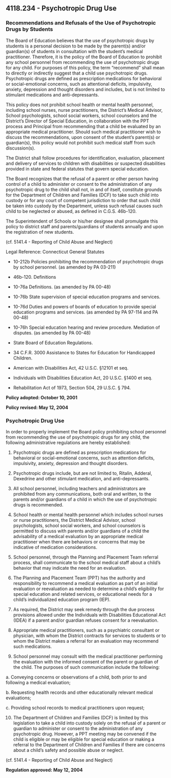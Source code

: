 ## 4118.234 - Psychotropic Drug Use

### Recommendations and Refusals of the Use of Psychotropic Drugs by Students

The Board of Education believes that the use of psychotropic drugs by students is a personal decision to be made by the parent(s) and/or guardian(s) of students in consultation with the student’s medical practitioner.  Therefore, it is the policy of the Board of Education to prohibit any school personnel from recommending the use of psychotropic drugs for any child. For purposes of this policy, the term “recommend” shall mean to directly or indirectly suggest that a child use psychotropic drugs. Psychotropic drugs are defined as prescription medications for behavioral or social-emotional concerns, such as attentional deficits, impulsivity, anxiety, depression and thought disorders and includes, but is not limited to stimulant medications and anti-depressants.

This policy does not prohibit school health or mental health personnel, including school nurses, nurse practitioners, the District’s Medical Advisor, School psychologists, school social workers, school counselors and the District’s Director of Special Education, in collaboration with the PPT process and Principal from recommending that a child be evaluated by an appropriate medical practitioner.  Should such medical practitioner wish to discuss the recommendations, upon consent of the student’s parent(s) or guardian(s), this policy would not prohibit such medical staff from such discussion(s).

The District shall follow procedures for identification, evaluation, placement and delivery of services to children with disabilities or suspected disabilities provided in state and federal statutes that govern special education.

The Board recognizes that the refusal of a parent or other person having control of a child to administer or consent to the administration of any psychotropic drug to the child shall not, in and of itself, constitute grounds for the Department of Children and Families (DCF) to take such child into custody or for any court of competent jurisdiction to order that such child be taken into custody by the Department, unless such refusal causes such child to be neglected or abused, as defined in C.G.S. 46b-120.

The Superintendent of Schools or his/her designee shall promulgate this policy to district staff and parents/guardians of students annually and upon the registration of new students.

(cf. 5141.4 - Reporting of Child Abuse and Neglect)

Legal Reference:  Connecticut General Statutes

* 10-212b  Policies prohibiting the recommendation of psychotropic drugs by school personnel. (as amended by PA 03-211)

* 46b-120. Definitions

* 10-76a Definitions.  (as amended by PA 00-48)

* 10-76b State supervision of special education programs and services.

* 10-76d Duties and powers of boards of education to provide special education programs and services. (as amended by PA 97-114 and PA 00-48)

* 10-76h Special education hearing and review procedure. Mediation of disputes. (as amended by PA 00-48)

* State Board of Education Regulations.

* 34 C.F.R. 3000 Assistance to States for Education for Handicapped Children.

* American with Disabilities Act, 42 U.S.C. §12101 et seq.

* Individuals with Disabilities Education Act, 20 U.S.C. §1400 et seq.

* Rehabilitation Act of 1973, Section 504, 29 U.S.C. § 794.

**Policy adopted:  October 10, 2001**

**Policy revised:  May 12, 2004**

### Psychotropic Drug Use

In order to properly implement the Board policy prohibiting school personnel from recommending the use of psychotropic drugs for any child, the following administrative regulations are hereby established:

1.  Psychotropic drugs are defined as prescription medications for behavioral or social-emotional concerns, such as attention deficits, impulsivity, anxiety, depression and thought disorders.

2.  Psychotropic drugs include, but are not limited to, Ritalin, Adderal, Dexedrine and other stimulant medication, and anti-depressants.

3.  All school personnel, including teachers and administrators are prohibited from any communications, both oral and written, to the parents and/or guardians of a child in which the use of psychotropic drugs is recommended.

4.  School health or mental health personnel which includes school nurses or nurse practitioners, the District Medical Advisor, school psychologists, school social workers, and school counselors is permitted to discuss with parents and/or guardians of a child the advisability of a medical evaluation by an appropriate medical practitioner when there are behaviors or concerns that may be indicative of medication considerations.

5.  School personnel, through the Planning and Placement Team referral process, shall communicate to the school medical staff about a child’s behavior that may indicate the need for an evaluation.

6.  The Planning and Placement Team (PPT) has the authority and responsibility to recommend a medical evaluation as part of an initial evaluation or reevaluation as needed to determine a child’s eligibility for special education and related services, or educational needs for a child’s individualized education program (IEP).

7.  As required, the District may seek remedy through the due process provisions allowed under the Individuals with Disabilities Educational Act (IDEA) if a parent and/or guardian refuses consent for a reevaluation.

8.  Appropriate medical practitioners, such as a psychiatric consultant or physician, with whom the District contracts for services to students or to whom the District makes a referral for an evaluation may recommend such medications.

9.  School personnel may consult with the medical practitioner performing the evaluation with the informed consent of the parent or guardian of the child. The purposes of such communication include the following:

  a.  Conveying concerns or observations of a child, both prior to and following a medical evaluation;

  b.  Requesting health records and other educationally relevant medical evaluations;

  c.  Providing school records to medical practitioners upon request;

10.  The Department of Children and Families (DCF) is limited by this legislation to take a child into custody solely on the refusal of a parent or guardian to administer or consent to the administration of any psychotropic drug. However, a PPT meeting may be convened if the child is eligible or may be eligible for special education or making a referral to the Department of Children and Families if there are concerns about a child’s safety and possible abuse or neglect.

(cf. 5141.4 - Reporting of Child Abuse and Neglect)

**Regulation approved:  May 12, 2004**
